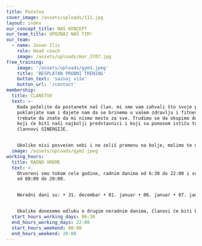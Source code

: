 ```yaml
---
title: Početna
cover_image: /assets/uploads/111.jpg
layout: index
our_concept_title: NAŠ KONCEPT
our_team_title: UPOZNAJ NAŠ TIM!
our_team:
  - name: Jovan Ilic
    role: Head coach
    image: /assets/uploads/mar_3707.jpg
free_training:
    image: '/assets/uploads/gym1.jpeg'
    title: 'BESPLATAN PROBNI TRENING'
    button_text: 'saznaj više'
    button_url: '/contact'
membership:
  title: ČLANSTVO
  text: >-
    Kada poželite da postanete naš član. mi smo vam zahvali što svoje poverenje
    poklanjate nam i dajete nam da se brinemo u vašem zdravlju i fitnesu, ali
    trebate da znate da mi nismo mesto za sve. Trudimo se da okupimo dobre ljude
    koji će biti naši najbolji predstavnici i koji sa ponosom ističu to što su
    člannovi SINERGIJE.


    Ukoliko nisi posvećen sebi i ne zeliš promenu na bolje, molimo te da ne trošiš svoje a ni naše vreme.
  image: /assets/uploads/gym2.jpeg
working_hours:
  title: RADNO VREME
  text: >-
    Otvoreni smo tokom cele godine, radnim danima od 6:30 do 22:00 i subotom
    od 08:00 do 20:00.


    Neradni dani su: • 31. decembar • 01. januar • 06. januar • 07. januar • Uskrs • 01. maj


    Ukoliko donesemo odluku o drugim neradnim danima, članovi će biti blagovremeno obavešteni.
  start_hours_working_days: 06:30
  end_hours_working_days: 22:00
  start_hours_weekend: 08:00
  end_hours_weekend: 20:00
---
```

